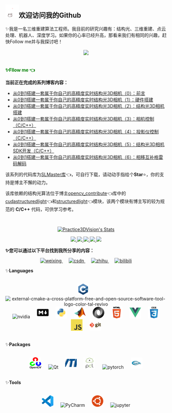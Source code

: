 <h2><img src="asserts/hellokittydance.gif" alt="Hi" width="42"/>欢迎访问我的Github</h2>
✨我是一名三维重建算法工程师。我目前的研究兴趣有：结构光、三维重建、点云处理、机器人、深度学习。如果你的心率已经升高，那看来我们有相同的兴趣，赶快Follow me并与我探讨吧！

<br />
<br />
<div align="center"><img src="asserts/wechat.png" width="60%"/></div>
<br />
<br />
<strong><font color="green">✨Fllow me 👈</font></strong>
<br/>

**当前正在完成的系列博客内容：**
- [从0到1搭建一套属于你自己的高精度实时结构光3D相机（0）：前言](https://mp.weixin.qq.com/s?__biz=MzkxNTY2NDc2OA==&mid=2247483677&idx=1&sn=3c08aa1db66ec9c1e60cb1279acc0fba&chksm=c15afbf2f62d72e470c86b24366fc7ac9252f28159edf9d434ba5ab9a603f98acb91b89e471b#rd)
- [从0到1搭建一套属于你自己的高精度实时结构光3D相机（1）：硬件搭建](https://mp.weixin.qq.com/s?__biz=MzkxNTY2NDc2OA==&mid=2247483747&idx=1&sn=4604770d6fe19d5bc390c13cba738b2c&chksm=c15afb8cf62d729ab5a5940fbdf37040ff4f9b9813b91b7132ea556f27e6f86e62168813a75d#rd)
- [从0到1搭建一套属于你自己的高精度实时结构光3D相机（2）：结构光3D相机搭建](https://mp.weixin.qq.com/s?__biz=MzkxNTY2NDc2OA==&mid=2247483758&idx=1&sn=0a52c3dbe1d72f10d60ec5334cd8d70c&chksm=c15afb81f62d7297ea314acb4171567d296ace5f6dd6ccb34db786c7402b18e85eb7a61fbad7#rd)
- [从0到1搭建一套属于你自己的高精度实时结构光3D相机（3）：相机控制（C/C++）](https://mp.weixin.qq.com/s?__biz=MzkxNTY2NDc2OA==&mid=2247483764&idx=1&sn=82754d0a7f17708c1440adf24648d0f1&chksm=c15afb9bf62d728dd97ea9d2d081ec8675259de3abf0700623ad155cd76ef354a30d1ca5a7dc#rd)
- [从0到1搭建一套属于你自己的高精度实时结构光3D相机（4）：投影仪控制（C/C++）](https://mp.weixin.qq.com/s?__biz=MzkxNTY2NDc2OA==&mid=2247483770&idx=1&sn=b3fcf4bba677ada45cf02fbcbfb86705&chksm=c15afb95f62d7283694ea23260203bd754f3f218dcfc8607898f6c1aef8044af269904121385#rd)
- [从0到1搭建一套属于你自己的高精度实时结构光3D相机（5）：结构光3D相机SDK开发（C/C++）](https://mp.weixin.qq.com/s?__biz=MzkxNTY2NDc2OA==&mid=2247483779&idx=1&sn=bfcfa6b52a7a964315e7f444a545eb76&chksm=c15afb6cf62d727a9df5971aef0a9954d5f3314df00917948d50061b3d14fe90eb1e550920ee#rd)
- [从0到1搭建一套属于你自己的高精度实时结构光3D相机（6）：相移互补格雷码解码](https://mp.weixin.qq.com/s?__biz=MzkxNTY2NDc2OA==&mid=2247483794&idx=1&sn=e6b954fb650da4cf50bfb7dfd3ea61c2&chksm=c15afb7df62d726b6807c4be55f895866dd6dea625674c938baf446b83855386d86a68fba6ef#rd)

该系列的代码库为[SLMaster库](https://github.com/Practice3DVision/SLMaster)👈，可自行下载，请动动手指给个**Star**⭐，你的支持是博主不懈的动力。

该库依赖的结构光算法位于博主[opencv_contribute](https://github.com/Practice3DVision/opencv_contrib/tree/liuyunhuang)👈库中的[cudastructuredlight](https://github.com/Practice3DVision/opencv_contrib/tree/liuyunhuang/modules/cudastructuredlight)👈和[structuredlight](https://github.com/Practice3DVision/opencv_contrib/tree/liuyunhuang/modules/structured_light)👈模块，该两个模块有博主写的较为规范的 **C/C++** 代码，可供学习参考。

<!--<p align="center">以下是我的Github统计信息：</p> -->
<br/>
<p align="center">
  <a href="https://github.com/Practice3DVision" class="rich-diff-level-one">
    <img src="https://readme-stats-server-jackcc.vercel.app/api?username=Practice3DVision&title_color=333&text_color=777" alt="Practice3DVision's Stats" >
  </a>
</p>
<p align="center">
  <a href="https://github.com/Practice3DVision">
    <img src="https://badges.strrl.dev/visits/Practice3DVision/Practice3DVision?style=flat-square&color=black&logo=github">
  </a>
  <a href="https://github.com/Practice3DVision">
    <img src="https://badges.strrl.dev/years/Practice3DVision?style=flat-square&color=black&logo=github">
  </a>
  <a href="https://github.com/Practice3DVision?tab=repositories">
    <img src="https://badges.strrl.dev/repos/Practice3DVision?style=flat-square&color=black&logo=github">
  </a>
  <a href="https://gist.github.com/Practice3DVision">
    <img src="https://badges.strrl.dev/gists/Practice3DVision?style=flat-square&color=black&logo=github">
  </a>
  <a href="https://github.com/Practice3DVision">
    <img src="https://badges.strrl.dev/commits/monthly/Practice3DVision?style=flat-square&color=black&logo=github">
  </a>
</p>

<strong>✨您可以通过以下平台找到我所分享的内容：</strong>
<p align="center">
<a href= "asserts/wechat.png" target="_blank" alt="WeChat" title="WeChat">
    <img width="36" height="36" src="https://img.icons8.com/fluency/36/weixing.png" alt="weixing"/>
  </a>
  &emsp;
  <a href= "https://blog.csdn.net/m0_56071788" target="_blank" alt="csdn" title="csdn">
<img width="36" height="36" src="https://img.icons8.com/material-outlined/36/csdn.png" alt="csdn"/>
  </a>
  &emsp;
   <a href="https://www.zhihu.com/people/liu-yun-huang-53" target="_blank" alt="Zhihu" title="Zhihu">
    <img width="36" height="36" src="https://img.icons8.com/windows/36/zhihu.png" alt="zhihu"/>
  </a>
  &emsp;
  <a href="https://space.bilibili.com/371405615?spm_id_from=333.1007.0.0" target="_blank" alt="Bilibili" title="Bilibili">
    <img width="36" height="36" src="https://img.icons8.com/color/36/bilibili.png" alt="bilibili"/>
  </a>
</p>
✨<strong>Languages</strong>
<br/>
<br/>
<p align="center">
<img height="36" src="https://raw.githubusercontent.com/github/explore/80688e429a7d4ef2fca1e82350fe8e3517d3494d/topics/cpp/cpp.png" alt="cpp" title="cpp">
&emsp;
<img width="36" height="36" src="https://img.icons8.com/external-tal-revivo-color-tal-revivo/36/external-cmake-a-cross-platform-free-and-open-source-software-tool-logo-color-tal-revivo.png" alt="external-cmake-a-cross-platform-free-and-open-source-software-tool-logo-color-tal-revivo"/>
&emsp;
<img width="36" height="36" src="https://img.icons8.com/color/48/nvidia.png" alt="nvidia"/>
&emsp;
<img height="36" src="https://raw.githubusercontent.com/github/explore/80688e429a7d4ef2fca1e82350fe8e3517d3494d/topics/markdown/markdown.png" alt="Markdown" title="Markdown">
&emsp;
<img height="36" src="https://raw.githubusercontent.com/github/explore/80688e429a7d4ef2fca1e82350fe8e3517d3494d/topics/python/python.png" alt="Python" title="Python">
&emsp;
<img height="36" src="https://raw.githubusercontent.com/github/explore/80688e429a7d4ef2fca1e82350fe8e3517d3494d/topics/matlab/matlab.png" alt="matlab" title="matlab">
&emsp;
<img height="36" src="https://raw.githubusercontent.com/github/explore/80688e429a7d4ef2fca1e82350fe8e3517d3494d/topics/json/json.png" alt="JSON" title="JSON">
&emsp;
<img height="36" src="https://raw.githubusercontent.com/github/explore/80688e429a7d4ef2fca1e82350fe8e3517d3494d/topics/html/html.png" alt="HTML" title="HTML">
&emsp;
<img height="36" src="https://raw.githubusercontent.com/github/explore/80688e429a7d4ef2fca1e82350fe8e3517d3494d/topics/vue/vue.png" alt="Vue" title="Vue">
&emsp;
<img height="36" src="https://raw.githubusercontent.com/github/explore/80688e429a7d4ef2fca1e82350fe8e3517d3494d/topics/css/css.png" alt="Css" title="Css">
&emsp;
<img height="36" src="https://raw.githubusercontent.com/github/explore/80688e429a7d4ef2fca1e82350fe8e3517d3494d/topics/javascript/javascript.png" alt="Javascript" title="Javascript">
&emsp;
<img height="36" src="https://raw.githubusercontent.com/github/explore/80688e429a7d4ef2fca1e82350fe8e3517d3494d/topics/git/git.png" alt="Git" title="Git">
<br/>
<br/>
</p>
✨<strong>Packages</strong>
<br/>
<br/>
<p align="center">
<img height="36" src="https://raw.githubusercontent.com/github/explore/80688e429a7d4ef2fca1e82350fe8e3517d3494d/topics/opencv/opencv.png" alt="opencv" title="opencv">
&emsp;
<img height="36" width="36" src="https://user-images.githubusercontent.com/29084184/183043709-bf66d400-014c-4332-861a-7edc5ae610b9.png" alt="Qt" title="Qt">
&emsp;
<img width="36" height="36" src="asserts/vtk.png" alt="vtk"/>
&emsp;
<img width="36" height="36" src="asserts/pcl.jpg" alt="pytorch"/>
&emsp;
<img width="36" height="36" src="https://img.icons8.com/fluency/36/pytorch.png" alt="pytorch"/>
&emsp;
<img height="36" src="https://raw.githubusercontent.com/github/explore/80688e429a7d4ef2fca1e82350fe8e3517d3494d/topics/opengl/opengl.png" alt="OpenGL" title="OpenGL">
<br/>
<br/>
</p>
✨<strong>Tools</strong>
<br/>
<br/>
<p align="center">
<img height="36" src="https://raw.githubusercontent.com/github/explore/80688e429a7d4ef2fca1e82350fe8e3517d3494d/topics/visual-studio-code/visual-studio-code.png" alt="VSCode" title="VSCode">
&emsp;
<img height="36" src="https://images.nowcoder.com/images/20180629/0_1530258305740_67F7BB46DE9FC78164CA628F2CE05C37" alt="PyCharm" title="PyCharm">
&emsp;
<img height="36" src="https://raw.githubusercontent.com/github/explore/80688e429a7d4ef2fca1e82350fe8e3517d3494d/topics/ubuntu/ubuntu.png" alt="Ubuntu" title="Ubuntu">
&emsp;
<img width="36" height="36" src="https://img.icons8.com/fluency/36/jupyter.png" alt="jupyter"/>
</p>
